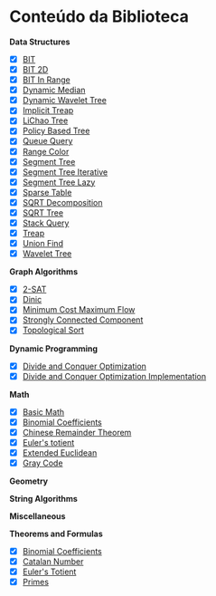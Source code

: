 # Conteúdo da Biblioteca

**Data Structures**
- [x] [BIT](code/data_structures/bit.h)
- [x] [BIT 2D](code/data_structures/bit2d.h)
- [x] [BIT In Range](code/data_structures/bit_range.h)
- [x] [Dynamic Median](code/data_structures/dynamic_median.h) 
- [x] [Dynamic Wavelet Tree](code/data_structures/dynamic_wavelet_tree.h)
- [x] [Implicit Treap](code/data_structures/implicit_treap.h)
- [x] [LiChao Tree](code/data_structures/lichao_tree.h)
- [x] [Policy Based Tree](code/data_structures/policy_based_tree.h)
- [x] [Queue Query](code/data_structures/queue_query.h)
- [x] [Range Color](code/data_structures/range_color.h)
- [x] [Segment Tree](code/data_structures/segment_tree.h)
- [x] [Segment Tree Iterative](code/data_structures/segment_tree_iterative.h)
- [x] [Segment Tree Lazy](code/data_structures/segment_tree_lazy.h)
- [x] [Sparse Table](code/data_structures/sparse_table.h)
- [x] [SQRT Decomposition](code/data_structures/sqrt_decomposition.h)
- [x] [SQRT Tree](code/data_structures/sqrt_tree.h)
- [x] [Stack Query](code/data_structures/stack_query.h)
- [x] [Treap](code/data_structures/treap.h)
- [x] [Union Find](code/data_structures/union_find.h)
- [x] [Wavelet Tree](code/data_structures/wavelet_tree.h)

**Graph Algorithms**
- [x] [2-SAT](code/graph/2_sat.h)
- [x] [Dinic](code/graph/dinic.h)
- [x] [Minimum Cost Maximum Flow](code/graph/minimum_cost_maximum_flow.h)
- [x] [Strongly Connected Component](code/graph/strongly_connected_component.h)
- [x] [Topological Sort](code/graph/topological_sort.h)

**Dynamic Programming**
- [x] [Divide and Conquer Optimization](code/dynamic_programming/dc_optimization.tex)
- [x] [Divide and Conquer Optimization Implementation](code/dynamic_programming/dc_optimization.h)

**Math**
- [x] [Basic Math](code/math/basic_math.h)
- [x] [Binomial Coefficients](code/math/binomial_coefficients.h)
- [x] [Chinese Remainder Theorem](code/math/chinese_remainder_theorem.h)
- [x] [Euler's totient](code/math/eulers_totient.h)
- [x] [Extended Euclidean](code/math/extended_euclidean.h)
- [x] [Gray Code](code/math/gray_code.h)

**Geometry**

**String Algorithms**

**Miscellaneous**

**Theorems and Formulas**
- [x] [Binomial Coefficients](code/theorems_and_formulas/binomial_coefficients.tex)
- [x] [Catalan Number](code/theorems_and_formulas/catalan_number.tex)
- [x] [Euler's Totient](code/theorems_and_formulas/eulers_totient.tex)
- [x] [Primes](code/theorems_and_formulas/primes.tex)